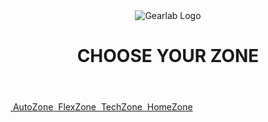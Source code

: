 <!DOCTYPE html>
<html lang="en">
<head>
  <meta charset="UTF-8">
  <meta name="viewport" content="width=device-width, initial-scale=1">
  <title>Gearlab – Choose Your Zone</title>
  <link rel="stylesheet" href="css/style.css">
</head>
<body>
  <header class="hero">
    <img src="img/logo-teal.png" alt="Gearlab Logo" class="logo">
    <h1>CHOOSE YOUR ZONE</h1>
  </header>

  <main class="zones">
    <a href="autozone.html" class="zone auto">
      <img src="img/autozone.png" alt="">
      <span>AutoZone</span>
    </a>
    <a href="flexzone.html" class="zone flex">
      <img src="img/flexzone.png" alt="">
      <span>FlexZone</span>
    </a>
    <a href="techzone.html" class="zone tech">
      <img src="img/techzone.png" alt="">
      <span>TechZone</span>
    </a>
    <a href="homezone.html" class="zone home">
      <img src="img/homezone.png" alt="">
      <span>HomeZone</span>
    </a>
  </main>

  <script src="js/main.js"></script>
</body>
</html>
